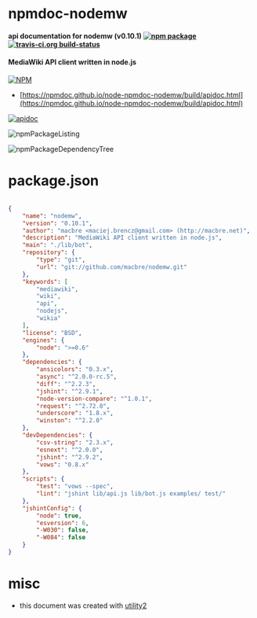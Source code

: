# npmdoc-nodemw

#### api documentation for  nodemw (v0.10.1)  [![npm package](https://img.shields.io/npm/v/npmdoc-nodemw.svg?style=flat-square)](https://www.npmjs.org/package/npmdoc-nodemw) [![travis-ci.org build-status](https://api.travis-ci.org/npmdoc/node-npmdoc-nodemw.svg)](https://travis-ci.org/npmdoc/node-npmdoc-nodemw)

#### MediaWiki API client written in node.js

[![NPM](https://nodei.co/npm/nodemw.png?downloads=true&downloadRank=true&stars=true)](https://www.npmjs.com/package/nodemw)

- [https://npmdoc.github.io/node-npmdoc-nodemw/build/apidoc.html](https://npmdoc.github.io/node-npmdoc-nodemw/build/apidoc.html)

[![apidoc](https://npmdoc.github.io/node-npmdoc-nodemw/build/screenCapture.buildCi.browser.%252Ftmp%252Fbuild%252Fapidoc.html.png)](https://npmdoc.github.io/node-npmdoc-nodemw/build/apidoc.html)

![npmPackageListing](https://npmdoc.github.io/node-npmdoc-nodemw/build/screenCapture.npmPackageListing.svg)

![npmPackageDependencyTree](https://npmdoc.github.io/node-npmdoc-nodemw/build/screenCapture.npmPackageDependencyTree.svg)



# package.json

```json

{
    "name": "nodemw",
    "version": "0.10.1",
    "author": "macbre <maciej.brencz@gmail.com> (http://macbre.net)",
    "description": "MediaWiki API client written in node.js",
    "main": "./lib/bot",
    "repository": {
        "type": "git",
        "url": "git://github.com/macbre/nodemw.git"
    },
    "keywords": [
        "mediawiki",
        "wiki",
        "api",
        "nodejs",
        "wikia"
    ],
    "license": "BSD",
    "engines": {
        "node": ">=0.6"
    },
    "dependencies": {
        "ansicolors": "0.3.x",
        "async": "^2.0.0-rc.5",
        "diff": "^2.2.3",
        "jshint": "^2.9.1",
        "node-version-compare": "^1.0.1",
        "request": "^2.72.0",
        "underscore": "1.8.x",
        "winston": "^2.2.0"
    },
    "devDependencies": {
        "csv-string": "2.3.x",
        "esnext": "^2.0.0",
        "jshint": "^2.9.2",
        "vows": "0.8.x"
    },
    "scripts": {
        "test": "vows --spec",
        "lint": "jshint lib/api.js lib/bot.js examples/ test/"
    },
    "jshintConfig": {
        "node": true,
        "esversion": 6,
        "-W030": false,
        "-W084": false
    }
}
```



# misc
- this document was created with [utility2](https://github.com/kaizhu256/node-utility2)
